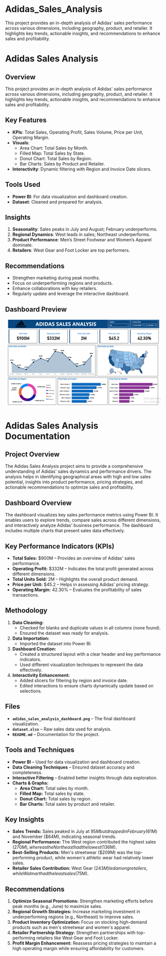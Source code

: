 # Adidas_Sales_Analysis
This project provides an in-depth analysis of Adidas' sales performance across various dimensions, including geography, product, and retailer. It highlights key trends, actionable insights, and recommendations to enhance sales and profitability.
# Adidas Sales Analysis

## Overview
This project provides an in-depth analysis of Adidas' sales performance across various dimensions, including geography, product, and retailer. It highlights key trends, actionable insights, and recommendations to enhance sales and profitability.

## Key Features
- **KPIs**: Total Sales, Operating Profit, Sales Volume, Price per Unit, Operating Margin.
- **Visuals**:
  - Area Chart: Total Sales by Month.
  - Filled Map: Total Sales by State.
  - Donut Chart: Total Sales by Region.
  - Bar Charts: Sales by Product and Retailer.
- **Interactivity**: Dynamic filtering with Region and Invoice Date slicers.

## Tools Used
- **Power BI**: For data visualization and dashboard creation.
- **Dataset**: Cleaned and prepared for analysis.

## Insights
1. **Seasonality**: Sales peaks in July and August; February underperforms.
2. **Regional Dynamics**: West leads in sales; Northeast underperforms.
3. **Product Performance**: Men’s Street Footwear and Women’s Apparel dominate.
4. **Retailers**: West Gear and Foot Locker are top performers.

## Recommendations
- Strengthen marketing during peak months.
- Focus on underperforming regions and products.
- Enhance collaborations with key retailers.
- Regularly update and leverage the interactive dashboard.

## Dashboard Preview
![Adidas Sales Dashboard](adidas_sales_analysis_dashboard.png)

# Adidas Sales Analysis Documentation

## Project Overview

The Adidas Sales Analysis project aims to provide a comprehensive understanding of Adidas' sales dynamics and performance drivers. The analysis helps in identifying geographical areas with high and low sales potential, insights into product performance, pricing strategies, and actionable recommendations to optimize sales and profitability.

## Dashboard Overview

The dashboard visualizes key sales performance metrics using Power BI. It enables users to explore trends, compare sales across different dimensions, and interactively analyze Adidas' business performance. The dashboard includes multiple charts that present sales data effectively.

## Key Performance Indicators (KPIs)

- **Total Sales:** $900M – Provides an overview of Adidas' sales performance.
- **Operating Profit:** $332M – Indicates the total profit generated across different dimensions.
- **Total Units Sold:** 2M – Highlights the overall product demand.
- **Price per Unit:** $45.2 – Helps in assessing Adidas' pricing strategy.
- **Operating Margin:** 42.30% – Evaluates the profitability of sales transactions.

## Methodology

1. **Data Cleaning:**
   - Checked for blanks and duplicate values in all columns (none found).
   - Ensured the dataset was ready for analysis.
2. **Data Importation:**
   - Imported the dataset into Power BI.
3. **Dashboard Creation:**
   - Created a structured layout with a clear header and key performance indicators.
   - Used different visualization techniques to represent the data effectively.
4. **Interactivity Enhancement:**
   - Added slicers for filtering by region and invoice date.
   - Edited interactions to ensure charts dynamically update based on selections.

## Files

- **`adidas_sales_analysis_dashboard.png`** – The final dashboard visualization.
- **`dataset.xlsx`** – Raw sales data used for analysis.
- **`README.md`** – Documentation for the project.

## Tools and Techniques

- **Power BI** – Used for data visualization and dashboard creation.
- **Data Cleaning Techniques** – Ensured dataset accuracy and completeness.
- **Interactive Filtering** – Enabled better insights through data exploration.
- **Charts & Graphs:**
  - **Area Chart:** Total sales by month.
  - **Filled Map:** Total sales by state.
  - **Donut Chart:** Total sales by region.
  - **Bar Charts:** Total sales by product and retailer.

## Key Insights

- **Sales Trends:** Sales peaked in July at $95M but dropped in February ($61M) and November ($64M), indicating seasonal trends.
- **Regional Performance:** The West region contributed the highest sales ($270M), whereas the Northeast had the lowest ($136M).
- **Best-Selling Products:** Men's streetwear ($209M) was the top-performing product, while women's athletic wear had relatively lower sales.
- **Retailer Sales Contribution:** West Gear ($243M) led among retailers, while Walmart had the least sales ($75M).

## Recommendations

1. **Optimize Seasonal Promotions:** Strengthen marketing efforts before peak months (e.g., June) to maximize sales.
2. **Regional Growth Strategies:** Increase marketing investment in underperforming regions (e.g., Northeast) to improve sales.
3. **Product Inventory Optimization:** Focus on stocking high-demand products such as men's streetwear and women's apparel.
4. **Retailer Partnership Strategy:** Strengthen partnerships with top-performing retailers like West Gear and Foot Locker.
5. **Profit Margin Enhancement:** Reassess pricing strategies to maintain a high operating margin while ensuring affordability for customers.


